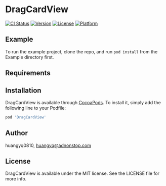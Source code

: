 # DragCardView

[![CI Status](https://img.shields.io/travis/huangyq0810/DragCardView.svg?style=flat)](https://travis-ci.org/huangyq0810/DragCardView)
[![Version](https://img.shields.io/cocoapods/v/DragCardView.svg?style=flat)](https://cocoapods.org/pods/DragCardView)
[![License](https://img.shields.io/cocoapods/l/DragCardView.svg?style=flat)](https://cocoapods.org/pods/DragCardView)
[![Platform](https://img.shields.io/cocoapods/p/DragCardView.svg?style=flat)](https://cocoapods.org/pods/DragCardView)

## Example

To run the example project, clone the repo, and run `pod install` from the Example directory first.

## Requirements

## Installation

DragCardView is available through [CocoaPods](https://cocoapods.org). To install
it, simply add the following line to your Podfile:

```ruby
pod 'DragCardView'
```

## Author

huangyq0810, huangyq@adnonstop.com

## License

DragCardView is available under the MIT license. See the LICENSE file for more info.
